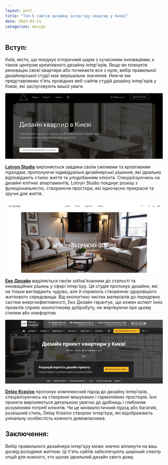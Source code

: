 ```yaml
---
layout: post
title: "Топ-5 сайтів дизайну інтер'єру квартир у Києві"
date: 2025-03-11
categories: design
---
```

Вступ:
-------
Київ, місто, що поєднує історичний шарм з сучасними інноваціями, є також центром креативного дизайну інтер'єрів. Якщо ви плануєте реновацію своєї квартири або починаєте все з нуля, вибір правильної дизайнерської студії має вирішальне значення. Нижче ми представляємо п'ять провідних веб-сайтів студій дизайну інтер'єрів у Києві, які заслуговують вашої уваги.

![Lotvyn Studio](/images/lotvyn.png)

[**Lotvyn Studio**](https://www.lotvynstudio.com/kyiv/apartment-design) вирізняється завдяки своїм сміливим та креативним підходам, пропонуючи індивідуальні дизайнерські рішення, які ідеально відповідають стилю життя та уподобанням клієнта. Спеціалізуючись на дизайні елітних апартаментів, Lotvyn Studio поєднує розкіш з функціональністю, створюючи простори, які одночасно прекрасні та зручні для життя.

![Еко Дизайн](/images/Eko1.png)

[**Еко Дизайн**](https://eko.kyiv.ua/) виділяється своїм зобов'язанням до сталості та інноваційних рішень у сфері інтер'єру. Ця студія пропонує дизайни, які не тільки виглядають чудово, але й сприяють створенню здоровішого житлового середовища. Від екологічно чистих матеріалів до передових систем енергоефективності, Еко Дизайн гарантує, що кожен аспект їхніх проектів сприяє екологічному добробуту, не жертвуючи при цьому стилем або комфортом.

![Delay Krasivo](/images/delaykrasivo.png)

[**Delay Krasivo**](https://delay-krasivo.com.ua/uk/dyzain-proekt/) пропонує комплексний підхід до дизайну інтер'єрів, спеціалізуючись на створенні вишуканих і гармонійних просторів. Їхні проекти вирізняються детальною увагою до дрібниць і глибоким розумінням потреб клієнтів. Чи це мінімалістичний підхід або багатий, розкішний стиль, Delay Krasivo створює інтер'єри, які відображають унікальну особистість кожного домовласника. 



Заключення:
-----------
Вибір правильного дизайнера інтер'єру може значно вплинути на ваш досвід володіння житлом. Ці п'ять сайтів забезпечують широкий спектр опцій для кожного, хто шукає ідеальний дизайн свого дому.
